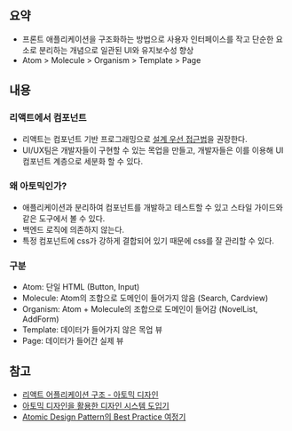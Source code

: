 ## 요약
- 프론트 애플리케이션을 구조화하는 방법으로 사용자 인터페이스를 작고 단순한 요소로 분리하는 개념으로 일관된 UI와 유지보수성 향상
- Atom > Molecule > Organism > Template > Page 
## 내용
### 리액트에서 컴포넌트
- 리액트는 컴포넌트 기반 프로그래밍으로 [설계 우선 접근법](https://react.dev/learn/thinking-in-react)을 권장한다.
- UI/UX팀은 개발자들이 구현할 수 있는 목업을 만들고, 개발자들은 이를 이용해 UI 컴포넌트 계층으로 세분화 할 수 있다.

### 왜 아토믹인가?
- 애플리케이션과 분리하여 컴포넌트를 개발하고 테스트할 수 있고 스타일 가이드와 같은 도구에서 볼 수 있다.
- 백엔드 로직에 의존하지 않는다.
- 특정 컴포넌트에 css가 강하게 결합되어 있기 때문에 css를 잘 관리할 수 있다.

### 구분
- Atom: 단일 HTML (Button, Input)
- Molecule: Atom의 조합으로 도메인이 들어가지 않음 (Search, Cardview)
- Organism: Atom + Molecule의 조합으로 도메인이 들어감 (NovelList, AddForm)
- Template: 데이터가 들어가지 않은 목업 뷰
- Page: 데이터가 들어간 실제 뷰

## 참고
- [리액트 어플리케이션 구조 - 아토믹 디자인](https://ui.toast.com/weekly-pick/ko_20200213)
- [아토믹 디자인을 활용한 디자인 시스템 도입기](https://fe-developers.kakaoent.com/2022/220505-how-page-part-use-atomic-design-system/)
- [Atomic Design Pattern의 Best Practice 여정기](https://yozm.wishket.com/magazine/detail/1531/)